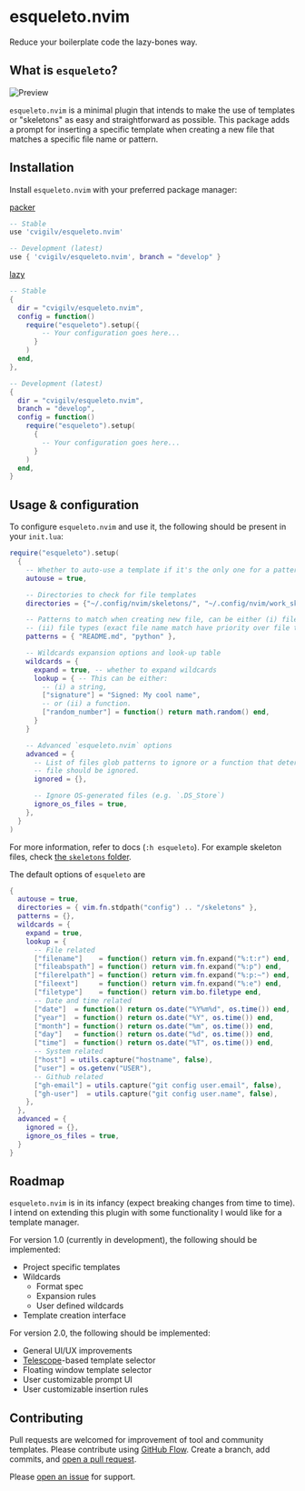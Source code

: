 # esqueleto.nvim

Reduce your boilerplate code the lazy-bones way.

## What is `esqueleto`?

![Preview](https://i.imgur.com/MBMkSF7.gif)

`esqueleto.nvim` is a minimal plugin that intends to make the use of templates
or "skeletons" as easy and straightforward as possible. This package adds a prompt
for inserting a specific template when creating a new file that matches a specific
file name or pattern.

## Installation

Install `esqueleto.nvim` with your preferred package manager:

[packer](https://github.com/wbthomason/packer.nvim)

```lua
-- Stable
use 'cvigilv/esqueleto.nvim'

-- Development (latest)
use { 'cvigilv/esqueleto.nvim', branch = "develop" }
```

[lazy](https://github.com/folke/lazy.nvim)

```lua
-- Stable
{
  dir = "cvigilv/esqueleto.nvim",
  config = function()
    require("esqueleto").setup({
        -- Your configuration goes here...
      }
    )
  end,
},

-- Development (latest)
{
  dir = "cvigilv/esqueleto.nvim",
  branch = "develop",
  config = function()
    require("esqueleto").setup(
      {
        -- Your configuration goes here...
      }
    )
  end,
}
```

## Usage & configuration

To configure `esqueleto.nvim` and use it, the following should be present in
your `init.lua`:
```lua
require("esqueleto").setup(
  {
    -- Whether to auto-use a template if it's the only one for a pattern
    autouse = true,

    -- Directories to check for file templates
    directories = {"~/.config/nvim/skeletons/", "~/.config/nvim/work_skeletons/"},

    -- Patterns to match when creating new file, can be either (i) file names or
    -- (ii) file types (exact file name match have priority over file types).
    patterns = { "README.md", "python" },

    -- Wildcards expansion options and look-up table
    wildcards = {
      expand = true, -- whether to expand wildcards
      lookup = { -- This can be either:
        -- (i) a string,
        ["signature"] = "Signed: My cool name",
        -- or (ii) a function.
        ["random_number"] = function() return math.random() end,
      }
    }

    -- Advanced `esqueleto.nvim` options
    advanced = {
      -- List of files glob patterns to ignore or a function that determines if a
      -- file should be ignored.
      ignored = {},

      -- Ignore OS-generated files (e.g. `.DS_Store`)
      ignore_os_files = true,
    },
  }
)
```
For more information, refer to docs (`:h esqueleto`). For example skeleton files,
check [the `skeletons` folder](skeletons/).

The default options of `esqueleto` are
```lua
{
  autouse = true,
  directories = { vim.fn.stdpath("config") .. "/skeletons" },
  patterns = {},
  wildcards = {
    expand = true,
    lookup = {
      -- File related
      ["filename"]    = function() return vim.fn.expand("%:t:r") end,
      ["fileabspath"] = function() return vim.fn.expand("%:p") end,
      ["filerelpath"] = function() return vim.fn.expand("%:p:~") end,
      ["fileext"]     = function() return vim.fn.expand("%:e") end,
      ["filetype"]    = function() return vim.bo.filetype end,
      -- Date and time related
      ["date"]  = function() return os.date("%Y%m%d", os.time()) end,
      ["year"]  = function() return os.date("%Y", os.time()) end,
      ["month"] = function() return os.date("%m", os.time()) end,
      ["day"]   = function() return os.date("%d", os.time()) end,
      ["time"]  = function() return os.date("%T", os.time()) end,
      -- System related
      ["host"] = utils.capture("hostname", false),
      ["user"] = os.getenv("USER"),
      -- Github related
      ["gh-email"] = utils.capture("git config user.email", false),
      ["gh-user"]  = utils.capture("git config user.name", false),
    },
  },
  advanced = {
    ignored = {},
    ignore_os_files = true,
  }
}
```

## Roadmap

`esqueleto.nvim` is in its infancy (expect breaking changes from time to time).
I intend on extending this plugin with some functionality I would like for a template
manager.

For version 1.0 (currently in development), the following should be implemented:
- Project specific templates
- Wildcards
  - Format spec
  - Expansion rules
  - User defined wildcards
- Template creation interface

For version 2.0, the following should be implemented:
- General UI/UX improvements
- [Telescope](https://github.com/nvim-telescope/telescope.nvim)-based template selector
- Floating window template selector
- User customizable prompt UI
- User customizable insertion rules

## Contributing

Pull requests are welcomed for improvement of tool and community templates.
Please contribute using [GitHub Flow](https://guides.github.com/introduction/flow/).
Create a branch, add commits, and
[open a pull request](https://github.com/cvigilv/esqueleto.nvim/compare/).

Please [open an issue](https://github.com/cvigilv/esqueleto.nvim/issues/new) for
support.
